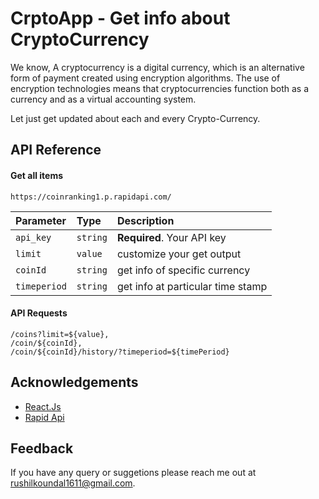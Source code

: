 
# CrptoApp - Get info about CryptoCurrency
We know, A cryptocurrency is a digital currency, which is an alternative form of payment created using encryption algorithms. The use of encryption technologies means that cryptocurrencies function both as a currency and as a virtual accounting system.

Let just get updated about each and every Crypto-Currency.





## API Reference

#### Get all items

```http
https://coinranking1.p.rapidapi.com/
```

| Parameter | Type     | Description                |
| :-------- | :------- | :------------------------- |
| `api_key` | `string` | **Required**. Your API key |
| `limit`   | `value`  | customize your get output  |
| `coinId`  | `string` | get info of specific currency  |
| `timeperiod`  | `string` | get info at particular time stamp  |

#### API Requests

```http
/coins?limit=${value},
/coin/${coinId},
/coin/${coinId}/history/?timeperiod=${timePeriod}
```



## Acknowledgements

 - [React.Js](https://reactjs.org/docs/getting-started.html)
 - [Rapid Api](https://rapidapi.com/hub)


## Feedback

If you have any query or suggetions please reach me out at rushilkoundal1611@gmail.com.

